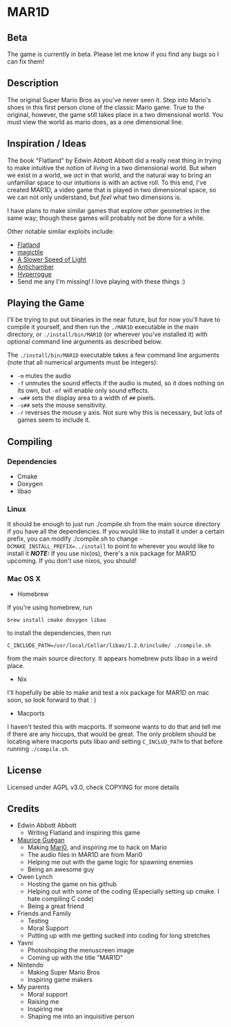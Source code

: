 MAR1D
=====

## Beta
The game is currently in beta. Please let me know if you find any bugs so I can fix them!

## Description
The original Super Mario Bros as you've never seen it. Step into Mario's shoes in this first person clone of the classic Mario game. True to the original, however, the game still takes place in a two dimensional world. You must view the world as mario does, as a one dimensional line.

## Inspiration / Ideas
The book "Flatland" by Edwin Abbott Abbott did a really neat thing in trying to make intuitive the notion of *living* in a two dimensional world. But when we exist in a world, we *act* in that world, and the natural way to bring an unfamiliar space to our intuitions is with an active roll. To this end, I've created MAR1D, a video game that is played in two dimensional space, so we can not only understand, but *feel* what two dimensions is.

I have plans to make similar games that explore other geometries in the same way; though these games will probably not be done for a while.

Other notable similar exploits include:

* [Flatland](https://en.wikipedia.org/wiki/Flatland)
* [magictile](http://roice3.org/magictile/)
* [A Slower Speed of Light](http://gamelab.mit.edu/games/a-slower-speed-of-light/)
* [Antichamber](http://www.antichamber-game.com/)
* [Hyperrogue](http://www.roguetemple.com/z/hyper/)
* Send me any I'm missing! I love playing with these things :)

## Playing the Game
I'll be trying to put out binaries in the near future, but for now you'll have to compile it yourself, and then run the `./MAR1D` executable in the main directory, or `./install/bin/MAR1D` (or wherever you've installed it) with optional command line arguments as described below.

The `./install/bin/MAR1D` executable takes a few command line arguments (note that all numerical arguments must be integers):
* `-m` mutes the audio
* `-f` unmutes the sound effects if the audio is muted, so it does nothing on its own, but `-mf` will enable only sound effects.
* `-w##` sets the display area to a width of `##` pixels.
* `-s##` sets the mouse sensitivity.
* `-r` reverses the mouse y axis. Not sure why this is necessary, but lots of games seem to include it.

## Compiling
### Dependencies
* Cmake
* Doxygen
* libao

### Linux
It should be enough to just run ./compile.sh from the main source directory if you have all the dependencies.
If you would like to install it under a certain prefix, you can modify ./compile.sh to change `-DCMAKE_INSTALL_PREFIX=../install` to point to wherever you would like to install it
***NOTE:*** If you use nix(os), there's a nix package for MAR1D upcoming. If you don't use nixos, you should!

### Mac OS X
* Homebrew

If you're using homebrew, run 

`brew install cmake doxygen libao` 

to install the dependencies, then run 

`C_INCLUDE_PATH=/usr/local/Cellar/libao/1.2.0/include/ ./compile.sh`

from the main source directory. It appears homebrew puts libao in a weird place.

* Nix

I'll hopefully be able to make and test a nix package for MAR1D on mac soon, so look forward to that : )

* Macports

I haven't tested this with macports. If someone wants to do that and tell me if there are any hiccups, that would be great. The only problem should be locating where macports puts libao and setting `C_INCLUD_PATH` to that before running `./compile.sh`.

## License
Licensed under AGPL v3.0, check COPYING for more details

## Credits
* Edwin Abbott Abbott
  * Writing Flatland and inspiring this game
* [Maurice Guégan](http://stabyourself.net/about/)
  * Making [Mari0](http://stabyourself.net/about/), and inspiring me to hack on Mario
  * The audio files in MAR1D are from Mari0
  * Helping me out with the game logic for spawning enemies
  * Being an awesome guy
* Owen Lynch
  * Hosting the game on his github
  * Helping out with some of the coding (Especially setting up cmake. I hate compiling C code)
  * Being a great friend
* Friends and Family
  * Testing
  * Moral Support
  * Putting up with me getting sucked into coding for long stretches
* Yavni
  * Photoshoping the menuscreen image
  * Coming up with the title "MAR1D"
* Nintendo
  * Making Super Mario Bros
  * Inspiring game makers
* My parents
  * Moral support
  * Raising me
  * Inspiring me
  * Shaping me into an inquisitive person

